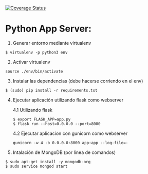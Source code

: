 [![Coverage Status](https://coveralls.io/repos/github/nicotruk/python-server/badge.svg?branch=Coverage)](https://coveralls.io/github/nicotruk/python-server?branch=Coverage)

# Python App Server:

1. Generar entorno mediante virtualenv
```
$ virtualenv -p python3 env
```
2. Activar virtualenv
```
source ./env/bin/activate
```
3. Instalar las dependencias (debe hacerse corriendo en el env)
```
$ (sudo) pip install -r requirements.txt
```
4. Ejecutar aplicación utilizando flask como webserver

    4.1 Utilizando flask
    ```
    $ export FLASK_APP=app.py
    $ flask run --host=0.0.0.0 --port=8000
    ```
    4.2 Ejecutar aplicacion con gunicorn como webserver
    ```
    gunicorn -w 4 -b 0.0.0.0:8000 app:app --log-file=-
    ```
5. Intalación de MongoDB (por línea de comandos)
```
$ sudo apt-get install -y mongodb-org
$ sudo service mongod start
```
